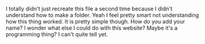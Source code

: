 I totally didn't just recreate this file a second time because I didn't understand how to make a folder. 
Yeah I feel pretty smart not understanding how this thing worked. 
It is pretty simple though.
How do you add your name?
I wonder what else I could do with this website?
Maybe it's a programming thing? I can't quite tell yet.
